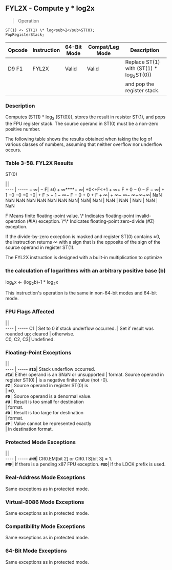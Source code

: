 ## FYL2X - Compute y \* log2x

> Operation

``` slim
ST(1) <- ST(1) \* log<sub>2</sub>ST(0);
PopRegisterStack;

```

 Opcode| Instruction| 64-Bit Mode| Compat/Leg Mode| Description                                      
 ---  | --- | --- | --- | ---
 D9 F1 | FYL2X      | Valid      | Valid          | Replace ST(1) with (ST(1) \* log<sub>2</sub>ST(0))
       |            |            |                | and pop the register stack.                      

### Description
Computes (ST(1) \* log<sub>2</sub> (ST(0))), stores the result in resister ST(1),
and pops the FPU register stack. The source operand in ST(0) must be a non-zero
positive number.

The following table shows the results obtained when taking the log of various
classes of numbers, assuming that neither overflow nor underflow occurs.


### Table 3-58. FYL2X Results
ST(0)

   | |  
---- | -----
 − ∞| − F| ±0 + ∞\*\*\*\*− ∞| +0<+F<+1 + ∞+ F + 0 − 0 − F − ∞| + 1 −0 −0 +0 +0| + F > + 1 − ∞− F − 0 + 0 + F + ∞| + ∞− ∞− ∞+∞+∞| NaN NaN NaN NaN NaN NaN NaN
 NaN| NaN| NaN          | NaN                            | NaN            | NaN                             | NaN          | NaN                        
<aside class="notification">
F Means finite floating-point value. \* Indicates floating-point invalid-operation
(#IA) exception. \*\* Indicates floating-point zero-divide (#Z) exception.
</aside>

If the divide-by-zero exception is masked and register ST(0) contains ±0, the
instruction returns ∞ with a sign that is the opposite of the sign of the source
operand in register ST(1).

The FYL2X instruction is designed with a built-in multiplication to optimize
### the calculation of logarithms with an arbitrary positive base (b)

log<sub>b</sub>x ← (log<sub>2</sub>b)-1 \* log<sub>2</sub>x

This instruction's operation is the same in non-64-bit modes and 64-bit mode.



### FPU Flags Affected
   | |  
---- | -----
 C1        | Set to 0 if stack underflow occurred.
           | Set if result was rounded up; cleared
           | otherwise.                           
 C0, C2, C3| Undefined.                           

### Floating-Point Exceptions
   | |  
---- | -----
 **``#IS``**| Stack underflow occurred.               
 **``#IA``**| Either operand is an SNaN or unsupported
    | format. Source operand in register ST(0)
    | is a negative finite value (not -0).    
 **``#Z``** | Source operand in register ST(0) is     
    | ±0.                                     
 **``#D``** | Source operand is a denormal value.     
 **``#U``** | Result is too small for destination     
    | format.                                 
 **``#O``** | Result is too large for destination     
    | format.                                 
 **``#P``** | Value cannot be represented exactly     
    | in destination format.                  

### Protected Mode Exceptions
   | |  
---- | -----
 **``#NM``**| CR0.EM[bit 2] or CR0.TS[bit 3] = 1.     
 **``#MF``**| If there is a pending x87 FPU exception.
 **``#UD``**| If the LOCK prefix is used.             

### Real-Address Mode Exceptions
Same exceptions as in protected mode.


### Virtual-8086 Mode Exceptions
Same exceptions as in protected mode.


### Compatibility Mode Exceptions
Same exceptions as in protected mode.


### 64-Bit Mode Exceptions
Same exceptions as in protected mode.
